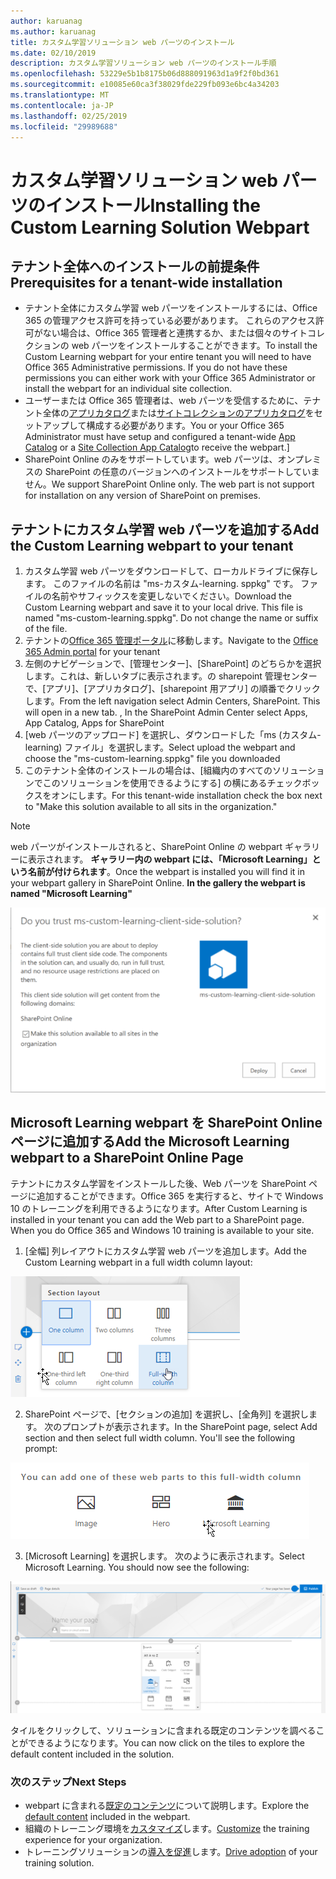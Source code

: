 ```yaml
---
author: karuanag
ms.author: karuanag
title: カスタム学習ソリューション web パーツのインストール
ms.date: 02/10/2019
description: カスタム学習ソリューション web パーツのインストール手順
ms.openlocfilehash: 53229e5b1b8175b06d888091963d1a9f2f0bd361
ms.sourcegitcommit: e10085e60ca3f38029fde229fb093e6bc4a34203
ms.translationtype: MT
ms.contentlocale: ja-JP
ms.lasthandoff: 02/25/2019
ms.locfileid: "29989688"
---
```

# <a name="installing-the-custom-learning-solution-webpart"></a><span data-ttu-id="5e417-103">カスタム学習ソリューション web パーツのインストール</span><span class="sxs-lookup"><span data-stu-id="5e417-103">Installing the Custom Learning Solution Webpart</span></span>

## <a name="prerequisites-for-a-tenant-wide-installation"></a><span data-ttu-id="5e417-104">テナント全体へのインストールの前提条件</span><span class="sxs-lookup"><span data-stu-id="5e417-104">Prerequisites for a tenant-wide installation</span></span>

- <span data-ttu-id="5e417-p101">テナント全体にカスタム学習 web パーツをインストールするには、Office 365 の管理アクセス許可を持っている必要があります。 これらのアクセス許可がない場合は、Office 365 管理者と連携するか、または個々のサイトコレクションの web パーツをインストールすることができます。</span><span class="sxs-lookup"><span data-stu-id="5e417-p101">To install the Custom Learning webpart for your entire tenant you will need to have Office 365 Administrative permissions.  If you do not have these permissions you can either work with your Office 365 Administrator or install the webpart for an individual site collection.</span></span>
- <span data-ttu-id="5e417-107">ユーザーまたは Office 365 管理者は、web パーツを受信するために、テナント全体の[アプリカタログ](https://docs.microsoft.com/en-us/sharepoint/dev/spfx/set-up-your-developer-tenant)または[サイトコレクションのアプリカタログ](https://docs.microsoft.com/en-us/sharepoint/dev/general-development/site-collection-app-catalog)をセットアップして構成する必要があります。</span><span class="sxs-lookup"><span data-stu-id="5e417-107">You or your Office 365 Administrator must have setup and configured a tenant-wide [App Catalog](https://docs.microsoft.com/en-us/sharepoint/dev/spfx/set-up-your-developer-tenant) or a [Site Collection App Catalog](https://docs.microsoft.com/en-us/sharepoint/dev/general-development/site-collection-app-catalog)to receive the webpart.]</span></span>
- <span data-ttu-id="5e417-p102">SharePoint Online のみをサポートしています。web パーツは、オンプレミスの SharePoint の任意のバージョンへのインストールをサポートしていません。</span><span class="sxs-lookup"><span data-stu-id="5e417-p102">We support SharePoint Online only. The web part is not support for installation on any version of SharePoint on premises.</span></span>

## <a name="add-the-custom-learning-webpart-to-your-tenant"></a><span data-ttu-id="5e417-110">テナントにカスタム学習 web パーツを追加する</span><span class="sxs-lookup"><span data-stu-id="5e417-110">Add the Custom Learning webpart to your tenant</span></span> 

1. <span data-ttu-id="5e417-p103">カスタム学習 web パーツをダウンロードして、ローカルドライブに保存します。 このファイルの名前は "ms-カスタム-learning. sppkg" です。 ファイルの名前やサフィックスを変更しないでください。</span><span class="sxs-lookup"><span data-stu-id="5e417-p103">Download the Custom Learning webpart and save it to your local drive.  This file is named "ms-custom-learning.sppkg".  Do not change the name or suffix of the file.</span></span> 
2. <span data-ttu-id="5e417-114">テナントの[Office 365 管理ポータル](https://admin.microsoft.com/AdminPortal/Home#/homepage)に移動します。</span><span class="sxs-lookup"><span data-stu-id="5e417-114">Navigate to the [Office 365 Admin portal](https://admin.microsoft.com/AdminPortal/Home#/homepage) for your tenant</span></span>
3. <span data-ttu-id="5e417-p104">左側のナビゲーションで、[管理センター]、[SharePoint] のどちらかを選択します。これは、新しいタブに表示されます。の sharepoint 管理センターで、[アプリ]、[アプリカタログ]、[sharepoint 用アプリ] の順番でクリックします。</span><span class="sxs-lookup"><span data-stu-id="5e417-p104">From the left navigation select Admin Centers, SharePoint. This will open in a new tab. , In the SharePoint Admin Center select Apps, App Catalog, Apps for SharePoint</span></span> 
4. <span data-ttu-id="5e417-117">[web パーツのアップロード] を選択し、ダウンロードした「ms (カスタム-learning) ファイル」を選択します。</span><span class="sxs-lookup"><span data-stu-id="5e417-117">Select upload the webpart and choose the "ms-custom-learning.sppkg" file you downloaded</span></span>
5. <span data-ttu-id="5e417-118">このテナント全体のインストールの場合は、[組織内のすべてのソリューションでこのソリューションを使用できるようにする] の横にあるチェックボックスをオンにします。</span><span class="sxs-lookup"><span data-stu-id="5e417-118">For this tenant-wide installation check the box next to "Make this solution available to all sits in the organization."</span></span>  
 
> [!NOTE]
> <span data-ttu-id="5e417-p105">web パーツがインストールされると、SharePoint Online の webpart ギャラリーに表示されます。 **ギャラリー内の webpart には、「Microsoft Learning」という名前が付けられます**。</span><span class="sxs-lookup"><span data-stu-id="5e417-p105">Once the webpart is installed you will find it in your webpart gallery in SharePoint Online.  **In the gallery the webpart is named "Microsoft Learning"**</span></span>

![ソリューションを展開する](media/trustapp_sm.png)


## <a name="add-the-microsoft-learning-webpart-to-a-sharepoint-online-page"></a><span data-ttu-id="5e417-122">Microsoft Learning webpart を SharePoint Online ページに追加する</span><span class="sxs-lookup"><span data-stu-id="5e417-122">Add the Microsoft Learning webpart to a SharePoint Online Page</span></span>

<span data-ttu-id="5e417-p106">テナントにカスタム学習をインストールした後、Web パーツを SharePoint ページに追加することができます。Office 365 を実行すると、サイトで Windows 10 のトレーニングを利用できるようになります。</span><span class="sxs-lookup"><span data-stu-id="5e417-p106">After Custom Learning is installed in your tenant you can add the Web part to a SharePoint page. When you do Office 365 and Windows 10 training is available to your site.</span></span>

1. <span data-ttu-id="5e417-125">[全幅] 列レイアウトにカスタム学習 web パーツを追加します。</span><span class="sxs-lookup"><span data-stu-id="5e417-125">Add the Custom Learning webpart in a full width column layout:</span></span>

![SharePoint ページレイアウト](media/clo365fullcolumnwidth.png)

2. <span data-ttu-id="5e417-p107">SharePoint ページで、[セクションの追加] を選択し、[全角列] を選択します。 次のプロンプトが表示されます。</span><span class="sxs-lookup"><span data-stu-id="5e417-p107">In the SharePoint page, select Add section and then select full width column.  You'll see the following prompt:</span></span>

![addwebpart](media/clo365addfullwidthwebpart.png)

3. <span data-ttu-id="5e417-p108">[Microsoft Learning] を選択します。 次のように表示されます。</span><span class="sxs-lookup"><span data-stu-id="5e417-p108">Select Microsoft Learning.  You should now see the following:</span></span> 

![カスタム学習 web パーツ](media/clo365addwebpart.png)

 <span data-ttu-id="5e417-133">タイルをクリックして、ソリューションに含まれる既定のコンテンツを調べることができるようになります。</span><span class="sxs-lookup"><span data-stu-id="5e417-133">You can now click on the tiles to explore the default content included in the solution.</span></span>  

### <a name="next-steps"></a><span data-ttu-id="5e417-134">次のステップ</span><span class="sxs-lookup"><span data-stu-id="5e417-134">Next Steps</span></span>
- <span data-ttu-id="5e417-135">webpart に含まれる[既定のコンテンツ](webpartcontent.md)について説明します。</span><span class="sxs-lookup"><span data-stu-id="5e417-135">Explore the [default content](webpartcontent.md) included in the webpart.</span></span>
- <span data-ttu-id="5e417-136">組織のトレーニング環境を[カスタマイズ](customization.md)します。</span><span class="sxs-lookup"><span data-stu-id="5e417-136">[Customize](customization.md) the training experience for your organization.</span></span>
- <span data-ttu-id="5e417-137">トレーニングソリューションの[導入を促進](driveadoption.md)します。</span><span class="sxs-lookup"><span data-stu-id="5e417-137">[Drive adoption](driveadoption.md) of your training solution.</span></span>

